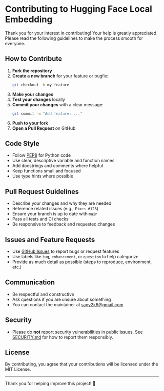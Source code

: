 # Contributing to Hugging Face Local Embedding

Thank you for your interest in contributing! Your help is greatly appreciated. Please read the following guidelines to make the process smooth for everyone.

## How to Contribute

1. **Fork the repository**
2. **Create a new branch** for your feature or bugfix:
   ```bash
   git checkout -b my-feature
   ```
3. **Make your changes**
4. **Test your changes** locally
5. **Commit your changes** with a clear message:
   ```bash
   git commit -m "Add feature: ..."
   ```
6. **Push to your fork**
7. **Open a Pull Request** on GitHub

## Code Style

- Follow [PEP8](https://www.python.org/dev/peps/pep-0008/) for Python code
- Use clear, descriptive variable and function names
- Add docstrings and comments where helpful
- Keep functions small and focused
- Use type hints where possible

## Pull Request Guidelines

- Describe your changes and why they are needed
- Reference related issues (e.g., `Fixes #123`)
- Ensure your branch is up to date with `main`
- Pass all tests and CI checks
- Be responsive to feedback and requested changes

## Issues and Feature Requests

- Use [GitHub Issues](../../issues) to report bugs or request features
- Use labels like `bug`, `enhancement`, or `question` to help categorize
- Provide as much detail as possible (steps to reproduce, environment, etc.)

## Communication

- Be respectful and constructive
- Ask questions if you are unsure about something
- You can contact the maintainer at [sany2k8@gmail.com](mailto:sany2k8@gmail.com)

## Security

- Please do **not** report security vulnerabilities in public issues. See [SECURITY.md](SECURITY.md) for how to report them responsibly.

## License

By contributing, you agree that your contributions will be licensed under the MIT License.

---

Thank you for helping improve this project! 🎉 